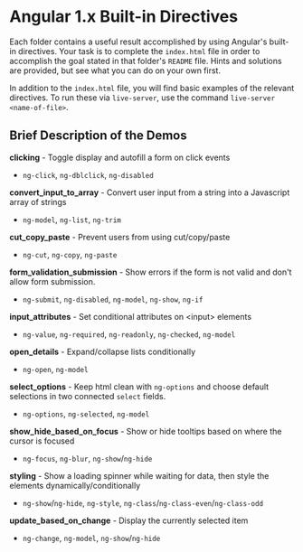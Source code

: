 # Angular 1.x Built-in Directives
Each folder contains a useful result accomplished by using Angular's built-in directives. Your task is to complete the `index.html` file in order to accomplish the goal stated in that folder's `README` file. Hints and solutions are provided, but see what you can do on your own first.

In addition to the `index.html` file, you will find basic examples of the relevant directives. To run these via `live-server`, use the command `live-server <name-of-file>`.

## Brief Description of the Demos
**clicking** - Toggle display and autofill a form on click events
- `ng-click`, `ng-dblclick`, `ng-disabled`

**convert_input_to_array** - Convert user input from a string into a Javascript array of strings
- `ng-model`, `ng-list`, `ng-trim`

**cut_copy_paste** - Prevent users from using cut/copy/paste
- `ng-cut`, `ng-copy`, `ng-paste`

**form_validation_submission** - Show errors if the form is not valid and don't allow form submission. 
- `ng-submit`, `ng-disabled`, `ng-model`, `ng-show`, `ng-if`

**input_attributes** - Set conditional attributes on \<input> elements
- `ng-value`, `ng-required`, `ng-readonly`, `ng-checked`, `ng-model`

**open_details** - Expand/collapse lists conditionally
- `ng-open`, `ng-model`

**select_options** - Keep html clean with `ng-options` and choose default selections in two connected `select` fields.
- `ng-options`, `ng-selected`, `ng-model`

**show_hide_based_on_focus** - Show or hide tooltips based on where the cursor is focused
- `ng-focus`, `ng-blur`, `ng-show`/`ng-hide`

**styling** - Show a loading spinner while waiting for data, then style the elements dynamically/conditionally
- `ng-show`/`ng-hide`, `ng-style`, `ng-class`/`ng-class-even`/`ng-class-odd`

**update_based_on_change** - Display the currently selected item
- `ng-change`, `ng-model`, `ng-show`/`ng-hide`